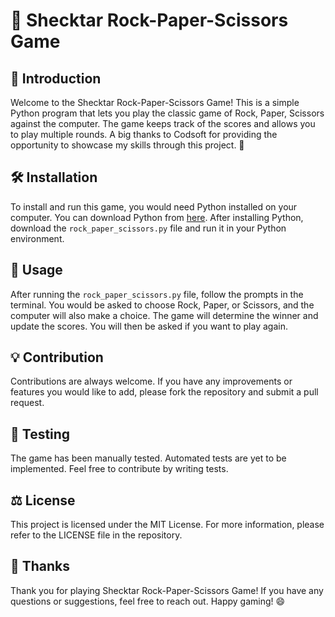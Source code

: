 # 🎲 Shecktar Rock-Paper-Scissors Game

## 🚀 Introduction

Welcome to the Shecktar Rock-Paper-Scissors Game! This is a simple Python program that lets you play the classic game of Rock, Paper, Scissors against the computer. The game keeps track of the scores and allows you to play multiple rounds. A big thanks to Codsoft for providing the opportunity to showcase my skills through this project. 🙏

## 🛠️ Installation

To install and run this game, you would need Python installed on your computer. You can download Python from [here](https://www.python.org/downloads/). After installing Python, download the `rock_paper_scissors.py` file and run it in your Python environment.

## 📖 Usage

After running the `rock_paper_scissors.py` file, follow the prompts in the terminal. You would be asked to choose Rock, Paper, or Scissors, and the computer will also make a choice. The game will determine the winner and update the scores. You will then be asked if you want to play again.

## 💡 Contribution

Contributions are always welcome. If you have any improvements or features you would like to add, please fork the repository and submit a pull request.

## 🧪 Testing

The game has been manually tested. Automated tests are yet to be implemented. Feel free to contribute by writing tests.

## ⚖️ License

This project is licensed under the MIT License. For more information, please refer to the LICENSE file in the repository.

## 🙏 Thanks

Thank you for playing Shecktar Rock-Paper-Scissors Game! If you have any questions or suggestions, feel free to reach out. Happy gaming! 😄

